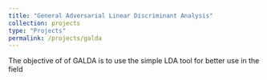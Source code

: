 ```yaml
---
title: "General Adversarial Linear Discriminant Analysis"
collection: projects
type: "Projects"
permalink: /projects/galda
---
```


The objective of of GALDA is to use the simple LDA tool for better use in the field 
